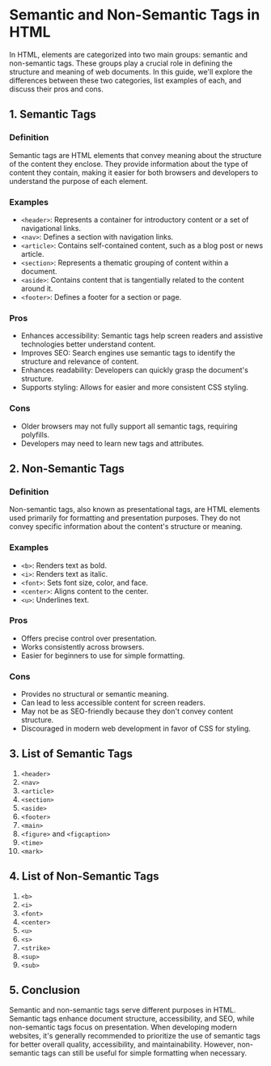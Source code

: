 # Semantic and Non-Semantic Tags in HTML

In HTML, elements are categorized into two main groups: semantic and non-semantic tags. These groups play a crucial role in defining the structure and meaning of web documents. In this guide, we'll explore the differences between these two categories, list examples of each, and discuss their pros and cons.

## 1. Semantic Tags

### Definition

Semantic tags are HTML elements that convey meaning about the structure of the content they enclose. They provide information about the type of content they contain, making it easier for both browsers and developers to understand the purpose of each element.

### Examples

- `<header>`: Represents a container for introductory content or a set of navigational links.
- `<nav>`: Defines a section with navigation links.
- `<article>`: Contains self-contained content, such as a blog post or news article.
- `<section>`: Represents a thematic grouping of content within a document.
- `<aside>`: Contains content that is tangentially related to the content around it.
- `<footer>`: Defines a footer for a section or page.

### Pros

- Enhances accessibility: Semantic tags help screen readers and assistive technologies better understand content.
- Improves SEO: Search engines use semantic tags to identify the structure and relevance of content.
- Enhances readability: Developers can quickly grasp the document's structure.
- Supports styling: Allows for easier and more consistent CSS styling.

### Cons

- Older browsers may not fully support all semantic tags, requiring polyfills.
- Developers may need to learn new tags and attributes.

## 2. Non-Semantic Tags

### Definition

Non-semantic tags, also known as presentational tags, are HTML elements used primarily for formatting and presentation purposes. They do not convey specific information about the content's structure or meaning.

### Examples

- `<b>`: Renders text as bold.
- `<i>`: Renders text as italic.
- `<font>`: Sets font size, color, and face.
- `<center>`: Aligns content to the center.
- `<u>`: Underlines text.

### Pros

- Offers precise control over presentation.
- Works consistently across browsers.
- Easier for beginners to use for simple formatting.

### Cons

- Provides no structural or semantic meaning.
- Can lead to less accessible content for screen readers.
- May not be as SEO-friendly because they don't convey content structure.
- Discouraged in modern web development in favor of CSS for styling.

## 3. List of Semantic Tags

1. `<header>`
2. `<nav>`
3. `<article>`
4. `<section>`
5. `<aside>`
6. `<footer>`
7. `<main>`
8. `<figure>` and `<figcaption>`
9. `<time>`
10. `<mark>`

## 4. List of Non-Semantic Tags

1. `<b>`
2. `<i>`
3. `<font>`
4. `<center>`
5. `<u>`
6. `<s>`
7. `<strike>`
8. `<sup>`
9. `<sub>`

## 5. Conclusion

Semantic and non-semantic tags serve different purposes in HTML. Semantic tags enhance document structure, accessibility, and SEO, while non-semantic tags focus on presentation. When developing modern websites, it's generally recommended to prioritize the use of semantic tags for better overall quality, accessibility, and maintainability. However, non-semantic tags can still be useful for simple formatting when necessary.
